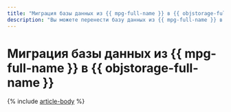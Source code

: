 ```yaml
---
title: "Миграция базы данных из {{ mpg-full-name }} в {{ objstorage-full-name }}"
description: "Вы можете перенести базу данных из {{ mpg-full-name }} в {{ objstorage-full-name }} с помощью сервиса {{ data-transfer-full-name }}."
---
```


# Миграция базы данных из {{ mpg-full-name }} в {{ objstorage-full-name }}

{% include [article-body](../../_tutorials/datatransfer/mpg-to-objstorage.md) %}

